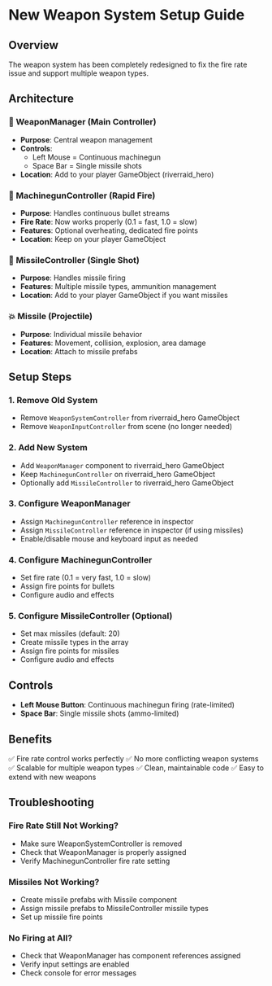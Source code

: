 # New Weapon System Setup Guide

## Overview
The weapon system has been completely redesigned to fix the fire rate issue and support multiple weapon types.

## Architecture

### 🎯 WeaponManager (Main Controller)
- **Purpose**: Central weapon management
- **Controls**: 
  - Left Mouse = Continuous machinegun
  - Space Bar = Single missile shots
- **Location**: Add to your player GameObject (riverraid_hero)

### 🔫 MachinegunController (Rapid Fire)
- **Purpose**: Handles continuous bullet streams
- **Fire Rate**: Now works properly (0.1 = fast, 1.0 = slow)
- **Features**: Optional overheating, dedicated fire points
- **Location**: Keep on your player GameObject

### 🚀 MissileController (Single Shot)
- **Purpose**: Handles missile firing
- **Features**: Multiple missile types, ammunition management
- **Location**: Add to your player GameObject if you want missiles

### 💥 Missile (Projectile)
- **Purpose**: Individual missile behavior
- **Features**: Movement, collision, explosion, area damage
- **Location**: Attach to missile prefabs

## Setup Steps

### 1. Remove Old System
- Remove `WeaponSystemController` from riverraid_hero GameObject
- Remove `WeaponInputController` from scene (no longer needed)

### 2. Add New System
- Add `WeaponManager` component to riverraid_hero GameObject
- Keep `MachinegunController` on riverraid_hero GameObject
- Optionally add `MissileController` to riverraid_hero GameObject

### 3. Configure WeaponManager
- Assign `MachinegunController` reference in inspector
- Assign `MissileController` reference in inspector (if using missiles)
- Enable/disable mouse and keyboard input as needed

### 4. Configure MachinegunController
- Set fire rate (0.1 = very fast, 1.0 = slow)
- Assign fire points for bullets
- Configure audio and effects

### 5. Configure MissileController (Optional)
- Set max missiles (default: 20)
- Create missile types in the array
- Assign fire points for missiles
- Configure audio and effects

## Controls
- **Left Mouse Button**: Continuous machinegun firing (rate-limited)
- **Space Bar**: Single missile shots (ammo-limited)

## Benefits
✅ Fire rate control works perfectly
✅ No more conflicting weapon systems  
✅ Scalable for multiple weapon types
✅ Clean, maintainable code
✅ Easy to extend with new weapons

## Troubleshooting

### Fire Rate Still Not Working?
- Make sure WeaponSystemController is removed
- Check that WeaponManager is properly assigned
- Verify MachinegunController fire rate setting

### Missiles Not Working?
- Create missile prefabs with Missile component
- Assign missile prefabs to MissileController missile types
- Set up missile fire points

### No Firing at All?
- Check that WeaponManager has component references assigned
- Verify input settings are enabled
- Check console for error messages

